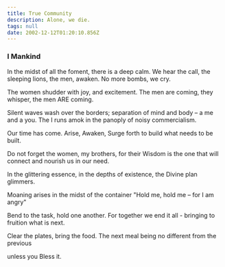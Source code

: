 ```yaml
---
title: True Community
description: Alone, we die.
tags: null
date: 2002-12-12T01:20:10.856Z
---
```


<div class="poem">

<h3> I Mankind</h3>

In the midst of all the foment,
there is a deep calm.
We hear the call,
the sleeping lions, the men,
awaken.
No more bombs, we cry.

The women shudder with joy,
and excitement. The men
are coming, they whisper,
the men ARE coming.

Silent waves wash over the
borders; separation of
mind and body – a me and a
you. The I runs amok
in the panoply of noisy commercialism.

Our time has come.
Arise, Awaken, Surge forth to
build what needs to be built.

Do not forget the
women, my brothers,
for their Wisdom is the one
that will connect and nourish
us in our need.

In the glittering essence, in the
depths of existence, the Divine
plan glimmers.

Moaning arises in the midst
of the container "Hold me, hold
me – for I am angry"

Bend to the task, hold one
another. For together we
end it all - bringing to
fruition what is next.

Clear the plates, bring the food.
The next meal being no
different from the previous

unless you Bless it.

</div>
